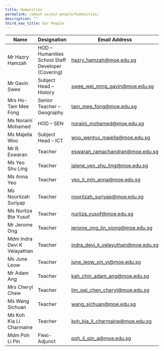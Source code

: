 ```yaml
---
title: Humanities
permalink: /about-us/our-people/humanities/
description: ""
third_nav_title: Our People
---
```

| Name | Designation | Email Address | Contact |
|---|---|---|---|
| Mr Hazry Hamzah | HOD – Humanities <br> School Staff Developer (Covering) | [hazry_hamzah@moe.edu.sg](mailto:hazry_hamzah@moe.edu.sg) | 65938-118 |
| Mr Gavin Swee | Subject Head – History | [swee_wei_ming_gavin@moe.edu.sg](mailto:swee_wei_ming_gavin@moe.edu.sg) | 65938-150 |
| Mrs Ho-Tam Mee Fong | Senior Teacher – Geography | [tam_mee_fong@moe.edu.sg](mailto:tam_mee_fong@moe.edu.sg) | 65938-136 |
| Ms Noraini Mohamed | HOD – SEN | [noraini_mohamed@moe.edu.sg](mailto:noraini_mohamed@moe.edu.sg) | 65938-119 |
| Ms Majella Woo | Subject Head – ICT | [woo_wenhui_majella@moe.edu.sg](mailto:woo_wenhui_majella@moe.edu.sg) | 65938-129 |
| Mr R. Eswaran | Teacher | [eswaran_ramachandran@moe.edu.sg](mailto:eswaran_ramachandran@moe.edu.sg) | 65938-141 |
| Ms Yeo Shu Ling | Teacher | [jalene_yeo_shu_ling@moe.edu.sg](mailto:jalene_yeo_shu_ling@moe.edu.sg) | 65938-128 |
| Ms Anna Yeo | Teacher | [yeo_li_min_anna@moe.edu.sg](mailto:yeo_li_min_anna@moe.edu.sg) | 65938-159 |
| Ms Noorlizah Suriyap | Teacher | [noorlizah_suriyap@moe.edu.sg](mailto:noorlizah_suriyap@moe.edu.sg) | 65938-138 |
| Ms Nurliza Bte Yusof | Teacher | [nurliza_yusof@moe.edu.sg](mailto:nurliza_yusof@moe.edu.sg) | 65938-165 |
| Mr Jerome Ong | Teacher | [jerome_ong_lin_xiong@moe.edu.sg](mailto:jerome_ong_lin_xiong@moe.edu.sg) | 65938-148 |
| Mdm Indra Devi K Velayathan | Teacher | [indra_devi_k_velayuthan@moe.edu.sg](mailto:indra_devi_k_velayuthan@moe.edu.sg) | 65938-164 |
| Ms June Leow | Teacher | [june_leow_xin_yi@moe.edu.sg](mailto:june_leow_xin_yi@moe.edu.sg) | 65938-157 |
| Mr Adam Ang | Teacher | [kah_chin_adam_ang@moe.edu.sg](mailto:kah_chin_adam_ang@moe.edu.sg) | 65938-133 |
| Mrs Cheryl Chew | Teacher | [lim_pei_chen_cheryl@moe.edu.sg](mailto:lim_pei_chen_cheryl@moe.edu.sg) | 65938-159  |
| Ms Wang Sichuan | Teacher | [wang_sichuan@moe.edu.sg](mailto:wang_sichuan@moe.edu.sg) | 65938-204  |
| Ms Koh Kia Li Charmaine | Teacher | [koh_kia_li_charmaine@moe.edu.sg](mailto:koh_kia_li_charmaine@moe.edu.sg) | 65938-205  |
| Mdm Poh Li Pin | Flexi-Adjunct | [poh_li_pin_a@moe.edu.sg](mailto:poh_li_pin_a@moe.edu.sg) | 65938-189  |